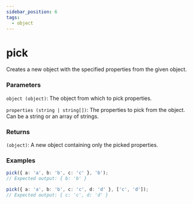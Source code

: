 ```yaml
---
sidebar_position: 6
tags:
  - object
---
```


# pick

Creates a new object with the specified properties from the given object.

### Parameters

`object (object)`: The object from which to pick properties.

`properties (string | string[])`: The properties to pick from the object. Can be a string or an array of strings.

### Returns

`(object)`: A new object containing only the picked properties.

### Examples

```ts
pick({ a: 'a', b: 'b', c: 'c' }, 'b');
// Expected output: { b: 'b' }

pick({ a: 'a', b: 'b', c: 'c', d: 'd' }, ['c', 'd']);
// Expected output: { c: 'c', d: 'd' }
```
